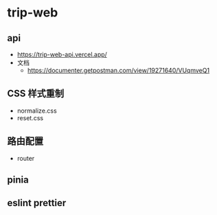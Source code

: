 # trip-web
## api
- https://trip-web-api.vercel.app/
- 文档
    - https://documenter.getpostman.com/view/19271640/VUqmveQ1
## CSS 样式重制
- normalize.css
- reset.css

## 路由配置
- router

## pinia

## eslint prettier
